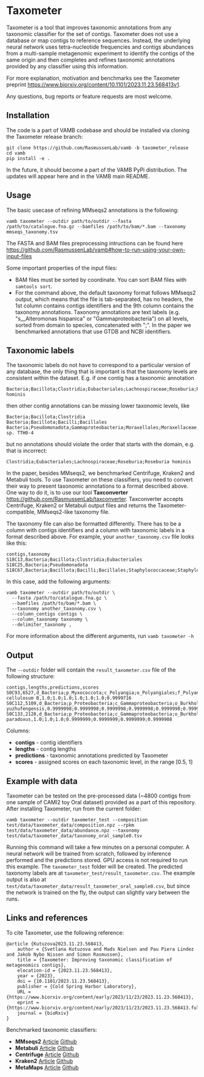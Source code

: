 # Taxometer
Taxometer is a tool that improves taxonomic annotations from any taxonomic classifier for the set of contigs. Taxometer does not use a database or map contigs to reference sequences. Instead, the underlying neural network uses tetra-nucleotide frequencies and contigs abundances from a multi-sample metagenomic experiment to identify the contigs of the same origin and then completes and refines taxonomic annotations provided by any classifier using this information. 

For more explanation, motivation and benchmarks see the Taxometer preprint https://www.biorxiv.org/content/10.1101/2023.11.23.568413v1.

Any questions, bug reports or feature requests are most welcome.

## Installation
The code is a part of VAMB codebase and should be installed via cloning the Taxometer release branch:

```
git clone https://github.com/RasmussenLab/vamb -b taxometer_release
cd vamb
pip install -e .
```

In the future, it should become a part of the VAMB PyPi distribution. The updates will appear here and in the VAMB main README.

## Usage
The basic usecase of refining MMseqs2 annotations is the following:
```
vamb taxometer --outdir path/to/outdir --fasta /path/to/catalogue.fna.gz --bamfiles /path/to/bam/*.bam --taxonomy mmseqs_taxonomy.tsv
```

The FASTA and BAM files preprocessing intructions can be found here https://github.com/RasmussenLab/vamb#how-to-run-using-your-own-input-files 

Some important properties of the input files:
* BAM files must be sorted by coordinate. You can sort BAM files with `samtools sort`.
* For the command above, the default taxonomy format follows MMseqs2 output, which means that the file is tab-separated, has no headers, the 1st column contains contigs identifiers and the 9th column contains the taxonomy annotations. Taxonomy annotations are text labels (e.g. "s__Alteromonas hispanica" or "Gammaproteobacteria") on all levels, sorted from domain to species, concatenated with ";". In the paper we benchmarked annotations that use GTDB and NCBI identifiers. 

## Taxonomic labels
The taxonomic labels do not have to correspond to a particular version of any database, the only thing that is important is that the taxonomy levels are consistent within the dataset. E.g. if one contig has a taxonomic annotation
```
Bacteria;Bacillota;Clostridia;Eubacteriales;Lachnospiraceae;Roseburia;Roseburia hominis
```
then other contig annotations can be missing lower taxonomic levels, like
```
Bacteria;Bacillota;Clostridia
Bacteria;Bacillota;Bacilli;Bacillales
Bacteria;Pseudomonadota;Gammaproteobacteria;Moraxellales;Moraxellaceae;Acinetobacter;Acinetobacter sp. TTH0-4
```
but no annotations should violate the order that starts with the domain, e.g. that is incorrect:
```
Clostridia;Eubacteriales;Lachnospiraceae;Roseburia;Roseburia hominis
```

In the paper, besides MMseqs2, we benchmarked Centrifuge, Kraken2 and Metabuli tools. To use Taxometer on these classifiers, you need to convert their way to present taxonomic annotations to a format described above. One way to do it, is to use our tool __Taxconverter__ https://github.com/RasmussenLab/taxconverter. Taxconverter accepts Centrifuge, Kraken2 or Metabuli output files and returns the Taxometer-compatible, MMseqs2-like taxonomy file.

The taxonomy file can also be formatted differently. There has to be a column with contigs identifiers and a column with taxonomic labels in a format described above. For example, your `another_taxonomy.csv` file looks like this:
```
contigs,taxonomy
S18C13,Bacteria;Bacillota;Clostridia;Eubacteriales
S18C25,Bacteria;Pseudomonadota
S18C67,Bacteria;Bacillota;Bacilli;Bacillales;Staphylococcaceae;Staphylococcus
```

In this case, add the following arguments:
```
vamb taxometer --outdir path/to/outdir \ 
  --fasta /path/to/catalogue.fna.gz \
  --bamfiles /path/to/bam/*.bam \
  --taxonomy another_taxonomy.csv \
  --column_contigs contigs \
  --column_taxonomy taxonomy \
  --delimiter_taxonomy ,
```

For more information about the different arguments, run `vamb taxometer -h`

## Output
The `--outdir` folder will contain the `result_taxometer.csv` file of the following structure:
```
contigs,lengths,predictions,scores
S0C93,6527,d_Bacteria;p_Myxococcota;c_Polyangia;o_Polyangiales;f_Polyangiaceae;g_Sorangium;s_Sorangium cellulosum B,1.0;1.0;1.0;1.0;1.0;1.0;0.9999716
S0C112,5109,d_Bacteria;p_Proteobacteria;c_Gammaproteobacteria;o_Burkholderiales;f_Burkholderiaceae;g_Massilia;s_Massilia yuzhufengensis,0.9999998;0.9999998;0.9999998;0.9999998;0.9999998;0.9999957;0.9722711
S0C133,2128,d_Bacteria;p_Proteobacteria;c_Gammaproteobacteria;o_Burkholderiales;f_Burkholderiaceae;g_Variovorax;s_Variovorax paradoxus,1.0;1.0;1.0;0.9999999;0.9999999;0.9999999;0.9999908
```

Columns:
* __contigs__ - contig identifiers
* __lengths__ - contig lengths
* __predictions__ - taxonomic annotations predicted by Taxometer
* __scores__ - assigned scores on each taxonomic level, in the range [0.5, 1]

## Example with data

Taxometer can be tested on the pre-processed data (~4800 contigs from one sample of CAMI2 toy Oral dataset) provided as a part of this repository. After installing Taxometer, run from the current folder:

```
vamb taxometer --outdir taxometer_test --composition test/data/taxometer_data/composition.npz --rpkm test/data/taxometer_data/abundance.npz --taxonomy test/data/taxometer_data/taxonomy_oral_sample0.tsv
```

Running this command will take a few minutes on a personal computer. A neural network will be trained from scratch, followed by inference performed and the predictions stored. GPU access is not required to run this example. The `taxometer_test` folder will be created. The predicted taxonomy labels are at `taxometer_test/result_taxometer.csv`. The example output is also at `test/data/taxometer_data/result_taxometer_oral_sample0.csv`, but since the network is trained on the fly, the output can slightly vary between the runs.

## Links and references

To cite Taxometer, use the following reference:
```
@article {Kutuzova2023.11.23.568413,
	author = {Svetlana Kutuzova and Mads Nielsen and Pau Piera Lindez and Jakob Nybo Nissen and Simon Rasmussen},
	title = {Taxometer: Improving taxonomic classification of metagenomics contigs},
	elocation-id = {2023.11.23.568413},
	year = {2023},
	doi = {10.1101/2023.11.23.568413},
	publisher = {Cold Spring Harbor Laboratory},
	URL = {https://www.biorxiv.org/content/early/2023/11/23/2023.11.23.568413},
	eprint = {https://www.biorxiv.org/content/early/2023/11/23/2023.11.23.568413.full.pdf},
	journal = {bioRxiv}
}
```

Benchmarked taxonomic classifiers:
* __MMseqs2__ [Article](https://academic.oup.com/bioinformatics/article/37/18/3029/6178277?login=true) [Github](https://github.com/soedinglab/MMseqs2)
* __Metabuli__ [Article](https://www.biorxiv.org/content/10.1101/2023.05.31.543018v2) [Github](https://github.com/steineggerlab/Metabuli)
* __Centrifuge__ [Article](https://www.ncbi.nlm.nih.gov/pmc/articles/PMC5131823/) [Github](https://github.com/infphilo/centrifuge)
* __Kraken2__ [Article](https://genomebiology.biomedcentral.com/articles/10.1186/s13059-019-1891-0) [Github](https://github.com/DerrickWood/kraken2)
* __MetaMaps__ [Article](https://www.nature.com/articles/s41467-019-10934-2) [Github](https://github.com/DiltheyLab/MetaMaps)

